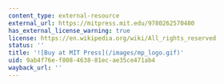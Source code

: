 ```yaml
---
content_type: external-resource
external_url: https://mitpress.mit.edu/9780262570480
has_external_license_warning: true
license: https://en.wikipedia.org/wiki/All_rights_reserved
status: ''
title: '![Buy at MIT Press](/images/mp_logo.gif)'
uid: 9ab4f76e-f808-4638-81ec-ae35ce471ab4
wayback_url: ''
---
```

